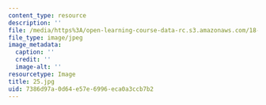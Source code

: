 ```yaml
---
content_type: resource
description: ''
file: /media/https%3A/open-learning-course-data-rc.s3.amazonaws.com/18-03-differential-equations-spring-2010/7386d97a0d64e57e6996eca0a3ccb7b2_25.jpg
file_type: image/jpeg
image_metadata:
  caption: ''
  credit: ''
  image-alt: ''
resourcetype: Image
title: 25.jpg
uid: 7386d97a-0d64-e57e-6996-eca0a3ccb7b2
---
```


